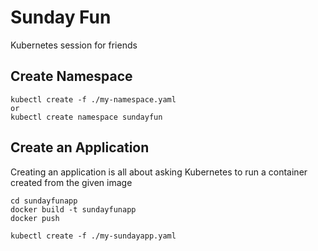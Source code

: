 # Sunday Fun
Kubernetes session for friends

## Create Namespace
```
kubectl create -f ./my-namespace.yaml
or
kubectl create namespace sundayfun
```

## Create an Application
Creating an application is all about asking Kubernetes to run a container created from the given image

```
cd sundayfunapp
docker build -t sundayfunapp
docker push

kubectl create -f ./my-sundayapp.yaml
```

